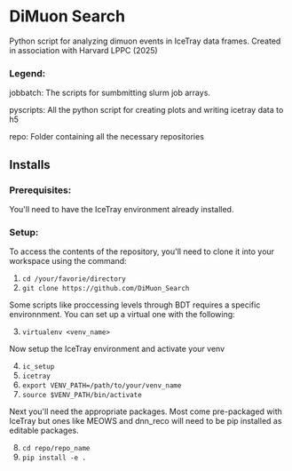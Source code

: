 # DiMuon Search

Python script for analyzing dimuon events in IceTray data frames.
Created in association with Harvard LPPC (2025)

### Legend:

jobbatch: The scripts for sumbmitting slurm job arrays.

pyscripts: All the python script for creating plots and writing icetray data to h5

repo: Folder containing all the necessary repositories

## Installs

### Prerequisites:

You'll need to have the IceTray environment already installed.

### Setup:

To access the contents of the repository, you'll need to clone it into your workspace using the command:

1. `cd /your/favorie/directory`
2. `git clone https://github.com/DiMuon_Search`

Some scripts like proccessing levels through BDT requires a specific environnment.
You can set up a virtual one with the following:

3. `virtualenv <venv_name>`

Now setup the IceTray environment and activate your venv

4. `ic_setup`
5. `icetray`
6. `export VENV_PATH=/path/to/your/venv_name`
7. `source $VENV_PATH/bin/activate`

Next you'll need the appropriate packages. Most come pre-packaged with IceTray but ones like MEOWS and dnn_reco
will need to be pip installed as editable packages.

8. `cd repo/repo_name`
9. `pip install -e .`



